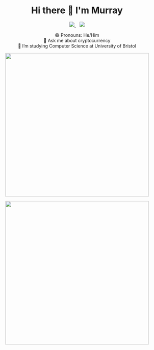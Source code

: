 
<h1 align="center">Hi there 👋 I'm Murray</h1>  
  
<p align='center'>
  
  <a href="https://www.linkedin.com/in/murraygrovessoftware/">
    <img src="https://img.shields.io/badge/linkedin-%230077B5.svg?&style=for-the-badge&logo=linkedin&logoColor=white" />
  </a>&nbsp;&nbsp;
  <a href="mailto:github@murraygrov.es">
    <img src="https://img.shields.io/badge/Gmail-D14836?style=for-the-badge&logo=gmail&logoColor=white" />
  </a>
  <!--<a href="placeholder">
    <img src="https://img.shields.io/badge/Twitter-1DA1F2?style=for-the-badge&logo=twitter&logoColor=white" />        
  </a>&nbsp;&nbsp;-->
 </p>
 <p align="center">
  😄 Pronouns: He/Him  <br>
💬 Ask me about cryptocurrency  <br>
🌱 I’m studying Computer Science at University of Bristol  <br>
  </p>
<p align="center">
  <img width="450" src="https://github-readme-stats-beta-steel-43.vercel.app/api?username=MurrayGroves&theme=react&show_icons=true&count_private=true">
</p>
<p align="center">
  <img width="450" src="https://github-readme-stats-beta-steel-43.vercel.app/api/top-langs/?username=MurrayGroves&layout=compact&theme=react&count_private=true&exclude_repo=os-hackathon,MurraxCoin-Faucet,posthog.com,CBIS-Education-4WD-Car-Xbox-Controller-Interface,github-readme-stats,code-sign-action">
</p>
